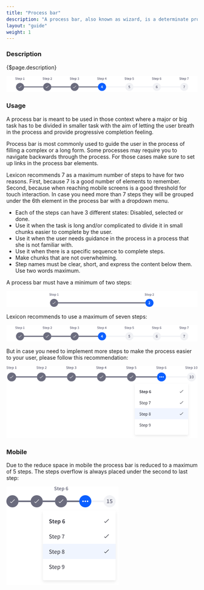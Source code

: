 ```yaml
---
title: "Process bar"
description: "A process bar, also known as wizard, is a determinate progress bar. This progress bar is used in long processes dividing the main task in subtasks that will help your users completing the process."
layout: "guide"
weight: 1
---
```


### Description

{$page.description}

![process bar](../../../images/ProcessBar7Steps.png)

### Usage

A process bar is meant to be used in those context where a major or big task has to be divided in smaller task with the aim of letting the user breath in the process and provide progressive completion feeling.

Process bar is most commonly used to guide the user in the process of filling a complex or a long form. Some processes may require you to navigate backwards through the process. For those cases make sure to set up links in the process bar elements.

Lexicon recommends 7 as a maximum number of steps to have for two reasons. First, because 7 is a good number of elements to remember. Second, because when reaching mobile screens is a good threshold for touch interaction. In case you need more than 7 steps they will be grouped under the 6th element in the process bar with a dropdown menu.

* Each of the steps can have 3 different states: Disabled, selected or done.
* Use it when the task is long and/or complicated to divide it in small chunks easier to complete by the user.
* Use it when the user needs guidance in the process in a process that she is not familiar with.
* Use it when there is a specific sequence to complete steps.
* Make chunks that are not overwhelming.
* Step names must be clear, short, and express the content below them. Use two words maximum.


A process bar must have a minimum of two steps:

![process bar two steps](../../../images/ProcessBar2Steps.png)

Lexicon recommends to use a maximum of seven steps: 

![process bar](../../../images/ProcessBar7Steps.png)

But in case you need to implement more steps to make the process easier to your user, please follow this recommendation:

![process bar two steps](../../../images/ProcessBarNSteps.png)


### Mobile

Due to the reduce space in mobile the process bar is reduced to a maximum of 5 steps. The steps overflow is always placed under the second to last step:

![process bar N steps mobile](../../../images/ProcessBarNSteps+Mobile.png)





